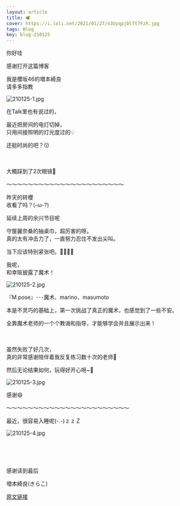```yaml
---
layout: article
title: 🕊
cover: https://i.loli.net/2021/01/27/n3UyqpjDlft7Fzh.jpg
tags: Blog
key: blog-210125
---
```

你好哇

感谢打开这篇博客

我是櫻坂46的増本綺良<br/>
请多多指教

![210125-1.jpg](https://i.loli.net/2021/01/27/n3UyqpjDlft7Fzh.jpg)


在Talk里也有说过的，

最近把房间的电灯切掉，<br/>
只用间接照明的灯光度过的💡
<!--more-->

还挺时尚的吧？😗
<br/><br/><br/>

大概踩到了2次眼镜🐾


〜〜〜〜〜〜〜〜〜〜〜〜〜〜〜〜〜〜〜〜〜〜


昨天的转櫻<br/>
收看了吗？(-ω-?)

延续上周的余兴节目呢


守屋麗奈桑的抽桌巾，超厉害的呀。<br/>
真的太有冲击力了，一直努力忍住不发出尖叫。

当下应该特别紧张吧。👏🏻👏🏻


我呢，<br/>
和幸阪披露了魔术！

![210125-2.jpg](https://i.loli.net/2021/01/27/4ltuKgpHWeYyfbM.jpg)

『M pose』･･･魔术、marino、masumoto


本是不灵巧的基础上，第一次挑战了真正的魔术，也感觉到了一些不安。

全靠魔术老师的一个个教诲和指导，才能够学会并且展示出来！
<br/><br/><br/>


虽然失败了好几次，<br/>
真的非常感谢陪伴着我反复练习数十次的老师👒


然后无论结果如何，玩得好开心呀~🐓

![210125-3.jpg](https://i.loli.net/2021/01/27/FsYkQy2VnbAdjfS.jpg)

感谢😄



〜〜〜〜〜〜〜〜〜〜〜〜〜〜〜〜〜〜〜〜〜〜〜


最近，很容易入睡呢(-.-)ｚｚＺ

![210125-4.jpg](https://i.loli.net/2021/01/27/dctgQNA2xfsYpDF.jpg)

<br/><br/><br/>

感谢读到最后

増本綺良(きらこ)

[原文链接](https://sakurazaka46.com/s/s46/diary/detail/37589?cd=blog)